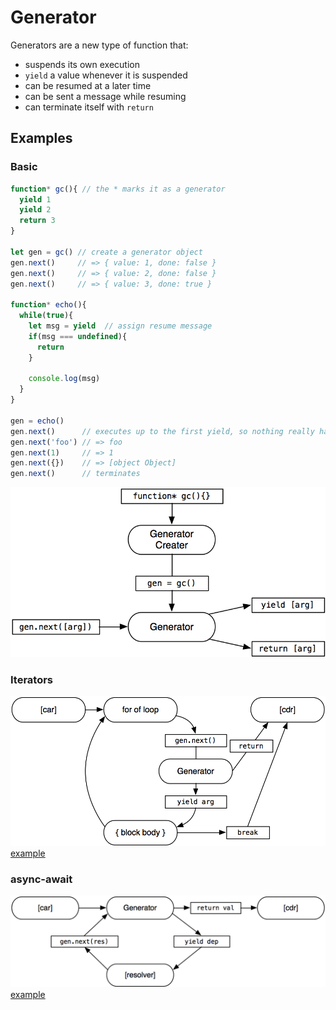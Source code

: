 # Generator

Generators are a new type of function that:

* suspends its own execution
* `yield` a value whenever it is suspended
* can be resumed at a later time
* can be sent a message while resuming
* can terminate itself with `return`

## Examples

### Basic

```javascript
function* gc(){ // the * marks it as a generator
  yield 1
  yield 2
  return 3
}

let gen = gc() // create a generator object
gen.next()     // => { value: 1, done: false }
gen.next()     // => { value: 2, done: false }
gen.next()     // => { value: 3, done: true }

function* echo(){
  while(true){
    let msg = yield  // assign resume message
    if(msg === undefined){
      return
    }

    console.log(msg)
  }
}

gen = echo()
gen.next()      // executes up to the first yield, so nothing really happens
gen.next('foo') // => foo
gen.next(1)     // => 1
gen.next({})    // => [object Object]
gen.next()      // terminates
```

![vaguely useful lifecycle diagram](https://github.com/fengb/es6/blob/master/generator/lifecycle.png?raw=true)

### Iterators

![iterator](https://github.com/fengb/es6/blob/master/generator/iterator.png?raw=true)
[example](https://github.com/fengb/es6/blob/master/generator/iterator.js)

### async-await

![async-await](https://github.com/fengb/es6/blob/master/async-await.png?raw=true)
[example](https://github.com/fengb/es6/blob/master/async-await.js)
